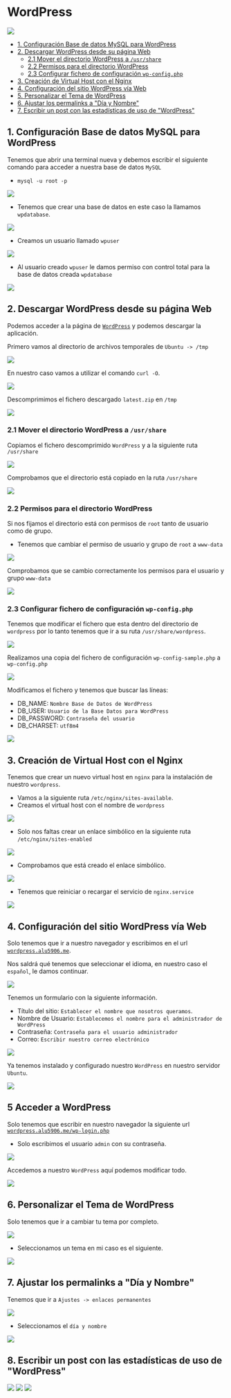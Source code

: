 # WordPress

![](img/000.png)

- [1. Configuración Base de datos MySQL para WordPress](#1)
- [2. Descargar WordPress desde su página Web](#2)
    - [2.1 Mover el directorio WordPress a `/usr/share`](#4)
    - [2.2 Permisos para el directorio WordPress](#5)
    - [2.3 Configurar fichero de configuración `wp-config.php`](#6)
- [3. Creación de Virtual Host con el Nginx](#7)
- [4. Configuración del sitio WordPress vía Web](#8)
- [5. Personalizar el Tema de WordPress](#9)
- [6. Ajustar los permalinks a "Día y Nombre"](#10)
- [7. Escribir un post con las estadísticas de uso de "WordPress"](#11)


## 1. Configuración Base de datos MySQL para WordPress <a name=1></a>

Tenemos que abrir una terminal nueva y debemos escribir el siguiente comando para acceder a nuestra base de datos `MySQL`

- `mysql -u root -p`

![](img/001.png)

- Tenemos que crear una base de datos en este caso la llamamos `wpdatabase`.

![](img/002.png)

- Creamos un usuario llamado `wpuser`

![](img/003.png)

- Al usuario creado `wpuser` le damos permiso con control total para la base de datos creada `wpdatabase`

![](img/004.png)

## 2. Descargar WordPress desde su página Web <a name=2></a>

Podemos acceder a la página de [`WordPress`](https://es.wordpress.org/txt-download/) y podemos descargar la aplicación.


Primero vamos al directorio de archivos temporales de `Ubuntu -> /tmp`

![](img/005.png)

En nuestro caso vamos a utilizar el comando `curl -O`.

![](img/006.png)

Descomprimimos el fichero descargado `latest.zip` en `/tmp`

![](img/007.png)


### 2.1 Mover el directorio WordPress a `/usr/share` <a name=4></a>

Copiamos el fichero descomprimido `WordPress` y a la siguiente ruta `/usr/share`

![](img/008.png)

Comprobamos que el directorio está copiado en la ruta `/usr/share`

![](img/009.png)

### 2.2 Permisos para el directorio WordPress <a name=5></a>

Si nos fijamos el directorio está con permisos de `root` tanto de usuario como de grupo.

- Tenemos que cambiar el permiso de usuario y grupo de `root` a `www-data`

![](img/010.png)

Comprobamos que se cambio correctamente los permisos para el usuario y grupo `www-data`

![](img/011.png)


### 2.3 Configurar fichero de configuración `wp-config.php` <a name=6></a>

Tenemos que modificar el fichero que esta dentro del directorio de `wordpress` por lo tanto tenemos que ir a su ruta `/usr/share/wordpress`.

![](img/012.png)

Realizamos una copia del fichero de configuración `wp-config-sample.php` a `wp-config.php`

![](img/013.png)

Modificamos el fichero y tenemos que buscar las líneas:

- DB_NAME: `Nombre Base de Datos de WordPress`
- DB_USER: `Usuario de la Base Datos para WordPress`
- DB_PASSWORD: `Contraseña del usuario`
- DB_CHARSET: `utf8m4`

![](img/014.png)

## 3. Creación de Virtual Host con el Nginx <a name=7></a>

Tenemos que crear un nuevo virtual host en `nginx` para la instalación de nuestro `wordpress`.

- Vamos a la siguiente ruta `/etc/nginx/sites-available`.
- Creamos el virtual host con el nombre de `wordpress`

![](img/015.png)

- Solo nos faltas crear un enlace simbólico en la siguiente ruta `/etc/nginx/sites-enabled`

![](img/016.png)

- Comprobamos que está creado el enlace simbólico.

![](img/017.png)

- Tenemos que reiniciar o recargar el servicio de `nginx.service`

![](img/018.png)

## 4. Configuración del sitio WordPress vía Web <a name=8></a>

Solo tenemos que ir a nuestro navegador y escribimos en el url [`wordpress.alu5906.me`](http://wordpress.alu5906.me).

Nos saldrá qué tenemos que seleccionar el idioma, en nuestro caso el `español`, le damos continuar.

![](img/019.png)

Tenemos un formulario con la siguiente información.

- Título del sitio: `Establecer el nombre que nosotros queramos`.
- Nombre de Usuario: `Establecemos el nombre para el administrador de WordPress`
- Contraseña: `Contraseña para el usuario administrador`
- Correo: `Escribir nuestro correo electrónico`

![](img/020.png)

Ya tenemos instalado y configurado nuestro `WordPress` en nuestro servidor `Ubuntu`.

![](img/021.png)

## 5 Acceder a WordPress

Solo tenemos que escribir en nuestro navegador la siguiente url [`wordpress.alu5906.me/wp-login.php`](http://wordpress.alu5906.me/wp-login.php)

- Solo escribimos el usuario `admin` con su contraseña.

![](img/022.png)

Accedemos a nuestro `WordPress` aquí podemos modificar todo.

![](img/023.png)

## 6. Personalizar el Tema de WordPress <a name=9></a>

Solo tenemos que ir a cambiar tu tema por completo.

![](img/023.png)

- Seleccionamos un tema en mi caso es el siguiente.

![](img/024.png)

## 7. Ajustar los permalinks a "Día y Nombre" <a name=10></a>

Tenemos que ir a `Ajustes -> enlaces permanentes`

![](img/029.png)

- Seleccionamos el `día y nombre`

![](img/030.png)

## 8. Escribir un post con las estadísticas de uso de "WordPress" <a name=11></a>


![](img/026.png)
![](img/027.png)
![](img/028.png)
